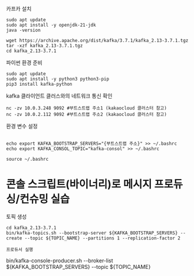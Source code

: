 카프카 설치
```
sudo apt update
sudo apt install -y openjdk-21-jdk
java -version

wget https://archive.apache.org/dist/kafka/3.7.1/kafka_2.13-3.7.1.tgz
tar -xzf kafka_2.13-3.7.1.tgz
cd kafka_2.13-3.7.1

```

파이썬 환경 준비
```
sudo apt update
sudo apt install -y python3 python3-pip
pip3 install kafka-python
```

kafka 클라이언트 클러스와의 네트워크 통신 확인
```
nc -zv 10.0.3.248 9092 #부트스트랩 주소1 (kakaocloud 클러스터 참고)
nc -zv 10.0.2.112 9092 #부트스트랩 주소2 (kakaocloud 클러스터 참고)
```

환경 변수 설정
```

echo export KAFKA_BOOTSTRAP_SERVERS="{부트스트랩 주소}" >> ~/.bashrc
echo export KAFKA_CONSOL_TOPIC="kafka-consol" >> ~/.bashrc

source ~/.bashrc

```

# 콘솔 스크립트(바이너리)로 메시지 프로듀싱/컨슈밍 실습
토픽 생성
```
cd kafka_2.13-3.7.1
bin/kafka-topics.sh --bootstrap-server ${KAFKA_BOOTSTRAP_SERVERS} --create --topic ${TOPIC_NAME} --partitions 1 --replication-factor 2

프로듀서 실행
```
bin/kafka-console-producer.sh --broker-list ${KAFKA_BOOTSTRAP_SERVERS} --topic ${TOPIC_NAME}
```



